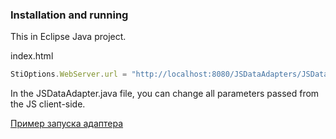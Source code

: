 ### Installation and running
This in Eclipse Java project.

index.html
```js
StiOptions.WebServer.url = "http://localhost:8080/JSDataAdapters/JSDataAdapter/";
```

In the JSDataAdapter.java file, you can change all parameters passed from the JS client-side.

[Пример запуска адаптера](https://github.com/stimulsoft/Samples-JS/tree/master/Java/01.%20Data%20Adapter)